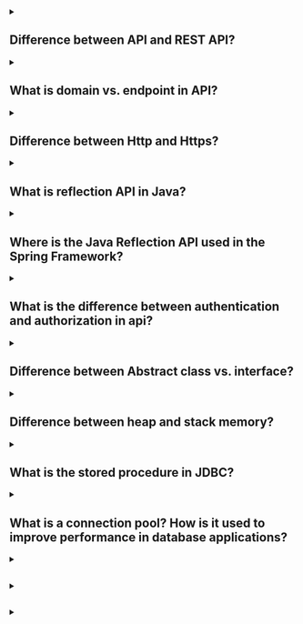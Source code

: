 <details><summary>

## Difference between API and REST API?
</summary>
An API (Application Programming Interface) is a set of rules that define how applications or devices can connect to and communicate with each other. A REST API is a specific type of API that adheres to the constraints of the REST architectural style. REST stands for Representational State Transfer. REST is a style of web architecture that governs the behavior of clients and servers. REST APIs use HTTP requests to interact with data. Traditional APIs can use a variety of protocols.
REST APIs are also known as RESTful APIs. When a client requests a resource using a REST API, the server transfers back the current state of the resource in a standardized representation.
</details>
<details><summary>

## What is domain vs. endpoint in API?
</summary>
A domain is a library of common components, such as parameters, responses, and data models, that are used across multiple API definitions. An endpoint is a component of an API. It's a specific location within an API that accepts requests and sends back responses.
Endpoints are the locations of the resources, and the API uses endpoint URLs to retrieve the requested resources. For example, assuming the base URL of https://api.example.com/v1, the /users endpoint refers to https://api.example.com/v1/users.
APIs work by sending requests for information from a web application or web server and receiving a response.
</details>
<details><summary>

## Difference between Http and Https?
</summary>

HTTP (Hypertext Transfer Protocol) is the primary protocol for transmitting information across the internet. HTTPS (Hypertext Transfer Protocol Secure) is a more secure version of HTTP. The main difference between the two is that HTTPS uses encryption to protect information as it is sent between clients and servers. HTTPS encrypts data entered into a user's device and data going from the website to the browser. This makes it difficult for anyone to intercept information like passwords or credit card numbers.

Here are some other differences between HTTP and HTTPS:
- HTTP sends data over port 80, while HTTPS uses port 443.
- HTTP operates at the application layer, while HTTPS operates at the transport layer.
- HTTP transfers data in plain text, while HTTPS transfers data in cipher text.
- HTTP is faster than HTTPS because HTTPS consumes computation power to encrypt the communication channel.

HTTPS requires an SSL certificate and a CA signature, while HTTP does not require SSL certificates.
</details>
<details><summary>

## What is reflection API in Java?
</summary>
The Java Reflection API is a set of classes and interfaces that allows Java code to examine or modify the runtime behavior of a class at run time. The java.lang.Class class provides many methods that can be used to get metadata, and examine and change the run time behavior of a class. The java.lang and java.lang.reflect packages provide classes for Java reflection.

The Reflection API is mainly used in:
- IDE (Integrated Development Environment) e.g., Eclipse, MyEclipse, NetBeans, etc.
- Debugger
- Test Tools etc.

Here are some examples of how the Reflection API can be used:
- To get information about the fields, methods, and constructors of a class.
- To create instances of classes at runtime.
- To invoke methods at runtime.
- To get and set the values of fields at runtime.
- To override the access control restrictions on classes and members.

The Reflection API is a powerful tool that can be used to do things that would not be possible without it. However, it is important to use it carefully, as it can also be used to do things that could have unintended consequences.
</details>
<details><summary>

## Where is the Java Reflection API used in the Spring Framework?
</summary>
The Java Reflection API is used in the Spring Framework in a number of places, including:

- To create Spring beans at runtime.
- To inject dependencies into Spring Beans.
- To resolve the type of a Spring bean at runtime.
- To invoke methods on Spring beans.
- To get and set the values of fields on Spring beans.
- To override the access control restrictions on Spring beans.


The use of the Java Reflection API in the Spring Framework allows for a greater degree of flexibility and extensibility than would be possible without it. For example, it allows Spring beans to be created at runtime, even if the classes for those beans are not known at compile time. This can be useful in situations where the Spring beans are dynamically generated or loaded from a database.


The use of the Java Reflection API in the Spring Framework also makes it possible to inject dependencies into Spring beans that are not known at compile time. This can be useful in situations where the dependencies are provided by a third-party library or are dynamically generated.


Overall, the use of the Java Reflection API in the Spring Framework makes it a more powerful and flexible framework than would be possible without it.
</details>
<details><summary>

## What is the difference between authentication and authorization in api?
</summary>

Authentication and authorization are two different security functions. Authentication verifies a user's identity, while authorization determines what resources a user can access.

Authentication is the process of verifying a user's identity before granting access to an API. Authorization is the process of determining what resources a user can access.

For example, when you go through security at an airport, you show your ID to authenticate your identity. Authorization is like an airline determining which people can come on board.

Authentication and authorization are often used interchangeably, but they are two separate functions.
</details>
<details><summary>

## Difference between Abstract class vs. interface?
</summary>

Abstract classes and interfaces are both used for abstraction in object-oriented programming. The main difference between the two is that abstract classes can have state, while interfaces cannot. Abstract classes are used to define default behavior for subclasses. Interfaces are used to define behavior that can be implemented by multiple unrelated classes.

Here are some other differences between abstract classes and interfaces:

- Abstract classes can have abstract and non-abstract methods, while interfaces can only have abstract, static, and default methods.
- Abstract classes can extend one abstract class and implement multiple interfaces, while interfaces can only extend other interfaces.
- Abstract classes have no restrictions on field and method modifiers, while in an interface, all are public by default.
- Abstract classes can have instance and static initialization blocks, while interfaces cannot.
- Abstract classes can be used to provide a base for a hierarchy of classes or provide a common implementation. Interfaces can be used to define a contract behavior.
</details>
<details><summary>

## Difference between heap and stack memory?
</summary>

In Java, heap and stack are two different types of memory that are used to store data. The heap is used to store objects, while the stack is used to store local variables and method call information.

The heap is a large, unstructured area of memory that can be used to store any type of object. Objects are created on the heap by the new keyword. The garbage collector is responsible for managing the heap and removing objects that are no longer needed.

The stack is a small, fixed-size area of memory that is used to store local variables and method call information. Local variables are variables that are declared within a method. Method call information is used to keep track of the current method call and the methods that have been called before it.

The stack is used in a last-in, first-out (LIFO) manner. This means that the last variable that was declared is the first variable that is removed. The stack is also used to store the return address of a method call. The return address is the location of the code that will be executed after the method call returns.

The heap and stack are two important parts of the Java memory model. They work together to provide a safe and efficient way to store data.
</details>
<details><summary>

## What is the stored procedure in JDBC?
</summary>

A stored procedure is a set of SQL statements that are stored together as a single block of code in a database. Stored procedures can be reused multiple times without having to write the queries again. They can provide multiple output values and accept input as well as output parameters.

Stored procedures are executed on the server side and perform a set of actions, before returning the results to the client side. They consist of database access commands (SQL), control statements, and data structures that manipulate the data obtained from the database.

Stored procedures are accessible by all applications that can access relational databases, including Java, Python, and PHP. The procedure code is defined in a Java class method and stored in the database. This is executed using SQL.
</details>
<details><summary>

## What is a connection pool? How is it used to improve performance in database applications?
</summary>

A connection pool is a cache of database connections that can be reused when a database is accessed. Connection pooling is a technique that can improve the performance of database applications.

Connection pooling works by:

- Creating a pool of open connections.
- Passing these connections from database operation to database operation as needed.
- Avoiding the overhead of creating a new database connection every time an application or server object requires access to a database.
- Conserving application resources for future requests.
- Allowing a database to scale effectively as the data stored there and the number of clients accessing it grow.

Connection pooling can be implemented by deploying an intermediary queuing system to manage and recycle database connections. The JDBC Connection Pool Assistant can help you create and deploy a connection pool.
</details>
<details><summary>

## 
</summary>


</details>
<details><summary>

## 
</summary>


</details>
<details><summary>

## 
</summary>


</details>

